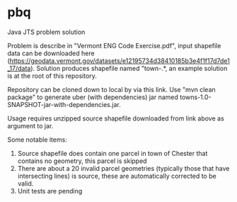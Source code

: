 # pbq
Java JTS problem solution

Problem is describe in "Vermont ENG Code Exercise.pdf", input shapefile data can be downloaded here (https://geodata.vermont.gov/datasets/e12195734d38410185b3e4f1f17d7de1_17/data).
Solution produces shapefile named "town-<timestamp>.*, an example solution is at the root of this repository.

Repository can be cloned down to local by via this link.
Use "mvn clean package" to generate uber (with dependencies) jar named towns-1.0-SNAPSHOT-jar-with-dependencies.jar.

Usage requires unzipped source shapefile downloaded from link above as argument to jar.

Some notable items:
1. Source shapefile does contain one parcel in town of Chester that contains no geometry, this parcel is skipped
2. There are about a 20 invalid parcel geometries (typically those that have intersecting lines) is source, these are automatically corrected to be valid.
3. Unit tests are pending
